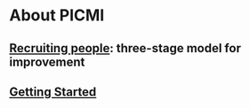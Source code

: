 # About PICMI

## [Recruiting people](recruiting-people): three-stage model for improvement
## [Getting Started](getting-started.md)
